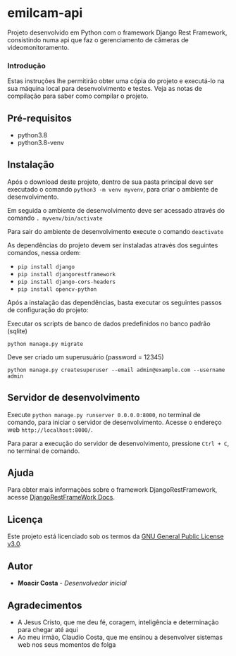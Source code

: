 # emilcam-api
Projeto desenvolvido em Python com o framework Django Rest Framework, consistindo numa api que faz o gerenciamento de câmeras de videomonitoramento.

### Introdução

Estas instruções lhe permitirão obter uma cópia do projeto e executá-lo na sua máquina local para desenvolvimento e testes. Veja as notas de compilação para saber como compilar o projeto.

## Pré-requisitos

* python3.8
* python3.8-venv

## Instalação

Após o download deste projeto, dentro de sua pasta principal deve ser executado o comando `python3 -m venv myvenv`, para criar o ambiente de desenvolvimento.

Em seguida o ambiente de desenvolvimento deve ser acessado através do comando `. myvenv/bin/activate`

Para sair do ambiente de desenvolvimento execute o comando `deactivate`


As dependências do projeto devem ser instaladas através dos seguintes comandos, nessa ordem:
* `pip install django`
* `pip install djangorestframework`
* `pip install django-cors-headers`
* `pip install opencv-python`

Após a instalação das dependências, basta executar os seguintes passos de configuração do projeto:

Executar os scripts de banco de dados predefinidos no banco padrão (sqlite)

`python manage.py migrate`

Deve ser criado um superusuário (password = 12345)

`python manage.py createsuperuser --email admin@example.com --username admin`

## Servidor de desenvolvimento

Execute `python manage.py runserver 0.0.0.0:8000`, no terminal de comando, para iniciar o servidor de desenvolvimento. Acesse o endereço web `http://localhost:8000/`.

Para parar a execução do servidor de desenvolvimento, pressione `Ctrl + C`, no terminal de comando.

## Ajuda

Para obter mais informações sobre o framework DjangoRestFramework, acesse [DjangoRestFrameWork Docs](https://www.django-rest-framework.org/).

## Licença

Este projeto está licenciado sob os termos da [GNU General Public License v3.0](http://licencas.softwarelivre.org/gpl-3.0.pt-br.html).

## Autor

* **Moacir Costa** - *Desenvolvedor inicial*

## Agradecimentos

* A Jesus Cristo, que me deu fé, coragem, inteligência e determinação para chegar até aqui
* Ao meu irmão, Claudio Costa, que me ensinou a desenvolver sistemas web nos seus momentos de folga
